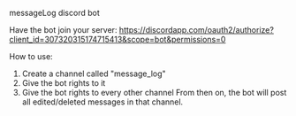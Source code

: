 messageLog discord bot

Have the bot join your server: https://discordapp.com/oauth2/authorize?client_id=307320315174715413&scope=bot&permissions=0

How to use:
1. Create a channel called "message_log"
2. Give the bot rights to it
3. Give the bot rights to every other channel
From then on, the bot will post all edited/deleted messages in that channel.

